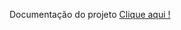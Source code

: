 Documentação do projeto <a href="https://matheusbezerra7.github.io/doc-blog-pessoal/" target="_blank">Clique aqui !</a>
